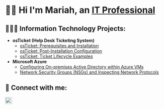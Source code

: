<h1> 👋🏼 Hi I'm Mariah, an <a href="https://www.linkedin.com/in/mariahtalicuran/">IT Professional</a> </h1>

<h2>👩🏻‍💻 Information Technology Projects:</h2>

- <b>osTicket (Help Desk Ticketing System)</b>
  - [osTicket: Prerequisites and Installation](https://github.com/mariahtali/osticket-prereqs)
  - [osTicket: Post-Installation Configuration](https://github.com/mariahtali/post-install-config)
  - [osTicket: Ticket Lifecycle Examples](https://github.com/mariahtali/ticket-lifecycle)
- <b>Microsoft Azure</b>
  - [Configuring On-premises Active Directory within Azure VMs](https://github.com/mariahtali/configure-ad)
  - [Network Security Groups (NSGs) and Inspecting Network Protocols](https://github.com/mariahtali/azure-network-protocols)

<h2>🤳 Connect with me:</h2>


[<img align="left" alt="Josh | LinkedIn" width="22px" src="https://cdn.jsdelivr.net/npm/simple-icons@v3/icons/linkedin.svg" />][linkedin]


[linkedin]: https://www.linkedin.com/in/mariahtalicuran/
